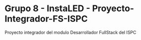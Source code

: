 # Grupo 8 - InstaLED - Proyecto-Integrador-FS-ISPC
Proyecto integrador del modulo Desarrollador FullStack del ISPC

